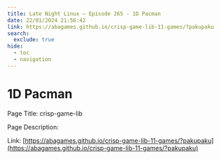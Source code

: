 ```yaml
---
title: Late Night Linux – Episode 265 - 1D Pacman
date: 22/01/2024 21:56:42
link: https://abagames.github.io/crisp-game-lib-11-games/?pakupaku
search:
  exclude: true
hide:
  - toc
  - navigation
---
```


# 1D Pacman

Page Title: crisp-game-lib

Page Description:  

Link: [https://abagames.github.io/crisp-game-lib-11-games/?pakupaku](https://abagames.github.io/crisp-game-lib-11-games/?pakupaku)